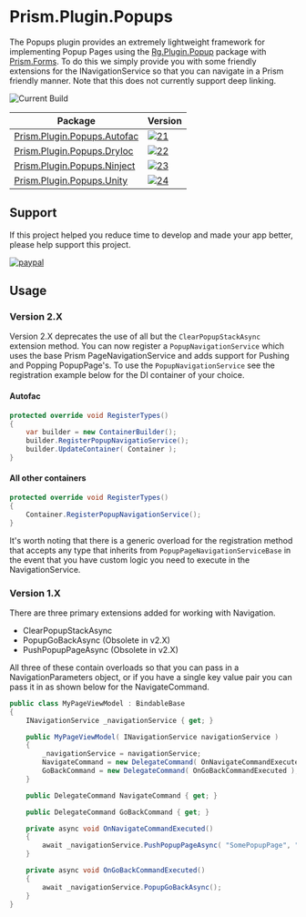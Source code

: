 # Prism.Plugin.Popups

The Popups plugin provides an extremely lightweight framework for implementing Popup Pages using the [Rg.Plugin.Popup][1] package with [Prism.Forms][2]. To do this we simply provide you with some friendly extensions for the INavigationService so that you can navigate in a Prism friendly manner. Note that this does not currently support deep linking.

![Current Build][buildStatus]

| Package | Version |
| ------- | ------- |
| [Prism.Plugin.Popups.Autofac][11] | [![21]][11] |
| [Prism.Plugin.Popups.DryIoc][12] | [![22]][12] |
| [Prism.Plugin.Popups.Ninject][13] | [![23]][13] |
| [Prism.Plugin.Popups.Unity][14] | [![24]][14] |

## Support

If this project helped you reduce time to develop and made your app better, please help support this project.

[![paypal](https://www.paypalobjects.com/en_US/i/btn/btn_donateCC_LG.gif)](https://www.paypal.me/dansiegel)

## Usage

### Version 2.X

Version 2.X deprecates the use of all but the `ClearPopupStackAsync` extension method. You can now register a `PopupNavigationService` which uses the base Prism PageNavigationService and adds support for Pushing and Popping PopupPage's. To use the `PopupNavigationService` see the registration example below for the DI container of your choice.

#### Autofac

```cs
protected override void RegisterTypes()
{
    var builder = new ContainerBuilder();
    builder.RegisterPopupNavigatioService();
    builder.UpdateContainer( Container );
}
```

#### All other containers

```cs
protected override void RegisterTypes()
{
    Container.RegisterPopupNavigationService();
}
```

It's worth noting that there is a generic overload for the registration method that accepts any type that inherits from `PopupPageNavigationServiceBase` in the event that you have custom logic you need to execute in the NavigationService.

### Version 1.X

There are three primary extensions added for working with Navigation.

* ClearPopupStackAsync
* PopupGoBackAsync (Obsolete in v2.X)
* PushPopupPageAsync (Obsolete in v2.X)

 All three of these contain overloads so that you can pass in a NavigationParameters object, or if you have a single key value pair you can pass it in as shown below for the NavigateCommand.

```cs
public class MyPageViewModel : BindableBase
{
    INavigationService _navigationService { get; }

    public MyPageViewModel( INavigationService navigationService )
    {
        _navigationService = navigationService;
        NavigateCommand = new DelegateCommand( OnNavigateCommandExecuted );
        GoBackCommand = new DelegateCommand( OnGoBackCommandExecuted );
    }

    public DelegateCommand NavigateCommand { get; }

    public DelegateCommand GoBackCommand { get; }

    private async void OnNavigateCommandExecuted()
    {
        await _navigationService.PushPopupPageAsync( "SomePopupPage", "message", "hello from MyPage" );
    }

    private async void OnGoBackCommandExecuted()
    {
        await _navigationService.PopupGoBackAsync();
    }
}
```


[1]: https://github.com/rotorgames/Rg.Plugins.Popup
[2]: https://github.com/PrismLibrary/Prism

[11]: https://www.nuget.org/packages/Prism.Plugin.Popups.Autofac
[12]: https://www.nuget.org/packages/Prism.Plugin.Popups.DryIoc
[13]: https://www.nuget.org/packages/Prism.Plugin.Popups.Ninject
[14]: https://www.nuget.org/packages/Prism.Plugin.Popups.Unity

[21]: https://img.shields.io/nuget/vpre/Prism.Plugin.Popups.Autofac.svg
[22]: https://img.shields.io/nuget/vpre/Prism.Plugin.Popups.DryIoc.svg
[23]: https://img.shields.io/nuget/vpre/Prism.Plugin.Popups.Ninject.svg
[24]: https://img.shields.io/nuget/vpre/Prism.Plugin.Popups.Unity.svg

[buildStatus]: https://avantipoint.visualstudio.com/_apis/public/build/definitions/9ae3c52d-a8d5-4184-b4fe-94f6625d7f93/10/badge
